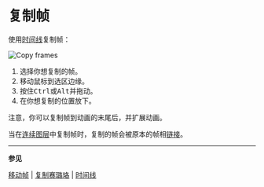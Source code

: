 # 复制帧

使用[时间线](timeline.md)复制帧：

![Copy frames](copy-frames/copy-frames.gif)

1. 选择你想复制的帧。
2. 移动鼠标到选区边缘。
3. 按住<kbd>Ctrl</kbd>或<kbd>Alt</kbd>并拖动。
4. 在你想复制的位置放下。

注意，你可以复制帧到动画的末尾后，并扩展动画。

当在[连续图层](continuous-layers.md)中复制帧时，复制的帧会被原本的帧相[链接](linked-cels.md)。

---

**参见**

[移动帧](move-frames.md) | [复制赛璐珞](copy-cels.md) | [时间线](timeline.md)
